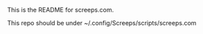 This is the README for screeps.com.

This repo should be under ~/.config/Screeps/scripts/screeps.com

